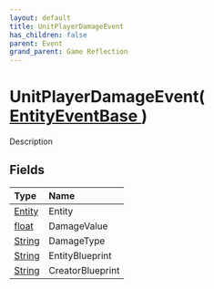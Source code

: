 ```yaml
---
layout: default
title: UnitPlayerDamageEvent
has_children: false
parent: Event
grand_parent: Game Reflection
---
```

# UnitPlayerDamageEvent( [ EntityEventBase ](/riftbreaker-wiki/docs/game-reflection/events/entity_event_base/) )
Description 

## Fields

| Type | Name |
|:----------|:--------------|
| [Entity](/riftbreaker-wiki/docs/game-reflection/classes/entity/) | Entity |
| [float](/riftbreaker-wiki/docs/game-reflection/components/float/) | DamageValue |
| [String](/riftbreaker-wiki/docs/game-reflection/components/string/) | DamageType |
| [String](/riftbreaker-wiki/docs/game-reflection/components/string/) | EntityBlueprint |
| [String](/riftbreaker-wiki/docs/game-reflection/components/string/) | CreatorBlueprint |


